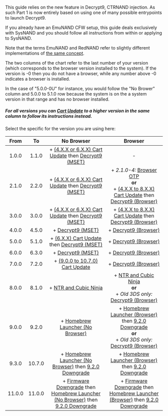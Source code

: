 This guide relies on the new feature in Decrypt9, CTRNAND injection. As such Part 1 is now entirely based on using one of many possible entrypoints to launch Decrypt9.

If you already have an EmuNAND CFW setup, this guide deals exclusively with SysNAND and you should follow all instructions from within or applying to SysNAND.

Note that the terms EmuNAND and RedNAND refer to slightly different implementations of [the same concept](http://3dbrew.org/wiki/NAND_Redirection).

The two columns of the chart refer to the last number of your version (which corresponds to the browser version installed to the system). If the version is -0 then you do not have a browser, while any number above -0 indicates a browser is installed.

In the case of "5.0.0-0U" for instance, you would follow the "No Brower" column and 5.0.0 to 5.1.0 row because the system is on the a system version in that range and has no browser installed.

##### For all versions you can [Cart Update](https://github.com/Plailect/Guide/wiki/Cart-Update) to a higher version in the same column to follow its instructions instead.

Select the specific for the version you are using here:

| From | To | No Browser | Browser |
|:-:|:-:|:-:|:-:|
| 1.0.0 | 1.1.0 | + [(4.X.X or 6.X.X) Cart Update](https://github.com/Plailect/Guide/wiki/Cart-Update) then [Decrypt9 (MSET)](https://github.com/Plailect/Guide/wiki/Decrypt9-(MSET)) | - |
| 2.1.0 | 2.2.0 | + [(4.X.X or 6.X.X) Cart Update](https://github.com/Plailect/Guide/wiki/Cart-Update) then [Decrypt9 (MSET)](https://github.com/Plailect/Guide/wiki/Decrypt9-(MSET)) | + *2.1.0-4:* [Browser OTP](https://github.com/Plailect/Guide/wiki/Browser-OTP)<br>**or**<br> + [(4.X.X to 8.X.X) Cart Update](https://github.com/Plailect/Guide/wiki/Cart-Update) then [Decrypt9 (Browser)](https://github.com/Plailect/Guide/wiki/Decrypt9-(Browser)) |
| 3.0.0 | 3.0.0 | + [(4.X.X or 6.X.X) Cart Update](https://github.com/Plailect/Guide/wiki/Cart-Update) then [Decrypt9 (MSET)](https://github.com/Plailect/Guide/wiki/Decrypt9-(MSET)) | + [(4.X.X to 8.X.X) Cart Update](https://github.com/Plailect/Guide/wiki/Cart-Update) then [Decrypt9 (Browser)](https://github.com/Plailect/Guide/wiki/Decrypt9-(Browser)) |
| 4.0.0 | 4.5.0 | + [Decrypt9 (MSET)](https://github.com/Plailect/Guide/wiki/Decrypt9-(MSET)) | + [Decrypt9 (Browser)](https://github.com/Plailect/Guide/wiki/Decrypt9-(Browser)) |
| 5.0.0 | 5.1.0 | + [(6.X.X) Cart Update](https://github.com/Plailect/Guide/wiki/Cart-Update) then [Decrypt9 (MSET)](https://github.com/Plailect/Guide/wiki/Decrypt9-(MSET)) | + [Decrypt9 (Browser)](https://github.com/Plailect/Guide/wiki/Decrypt9-(Browser)) |
| 6.0.0 | 6.3.0 | + [Decrypt9 (MSET)](https://github.com/Plailect/Guide/wiki/Decrypt9-(MSET)) | + [Decrypt9 (Browser)](https://github.com/Plailect/Guide/wiki/Decrypt9-(Browser)) |
| 7.0.0 | 7.2.0 | + [(9.0.0 to 10.7.0) Cart Update](https://github.com/Plailect/Guide/wiki/Cart-Update) | + [Decrypt9 (Browser)](https://github.com/Plailect/Guide/wiki/Decrypt9-(Browser)) |
| 8.0.0 | 8.1.0 | + [NTR and Cubic Ninja](https://github.com/Plailect/Guide/wiki/NTR-and-Cubic-Ninja) | + [NTR and Cubic Ninja](https://github.com/Plailect/Guide/wiki/NTR-and-Cubic-Ninja)<br>**or**<br>+ *Old 3DS only:* [Decrypt9 (Browser)](https://github.com/Plailect/Guide/wiki/Decrypt9-(Browser)) |
| 9.0.0 | 9.2.0 | + [Homebrew Launcher (No Browser)](https://github.com/Plailect/Guide/wiki/Homebrew-Launcher-(No-Browser)) | + [Homebrew Launcher (Browser)](https://github.com/Plailect/Guide/wiki/Homebrew-Launcher-(Browser)) then [9.2.0 Downgrade](https://github.com/Plailect/Guide/wiki/9.2.0-Downgrade)<br>**or**<br>+ *Old 3DS only:* [Decrypt9 (Browser)](https://github.com/Plailect/Guide/wiki/Decrypt9-(Browser)) |
| 9.3.0 | 10.7.0 | + [Homebrew Launcher (No Browser)](https://github.com/Plailect/Guide/wiki/Homebrew-Launcher-(No-Browser)) then [9.2.0 Downgrade](https://github.com/Plailect/Guide/wiki/9.2.0-Downgrade) | + [Homebrew Launcher (Browser)](https://github.com/Plailect/Guide/wiki/Homebrew-Launcher-(Browser)) then [9.2.0 Downgrade](https://github.com/Plailect/Guide/wiki/9.2.0-Downgrade) |
| 11.0.0 | 11.0.0 | + [Firmware Downgrade](https://github.com/Plailect/Guide/wiki/Firmware-Downgrade/) then [Homebrew Launcher (No Browser)](https://github.com/Plailect/Guide/wiki/Homebrew-Launcher-(No-Browser)) then [9.2.0 Downgrade](https://github.com/Plailect/Guide/wiki/9.2.0-Downgrade) | + [Firmware Downgrade](https://github.com/Plailect/Guide/wiki/Firmware-Downgrade/) then [Homebrew Launcher (Browser)](https://github.com/Plailect/Guide/wiki/Homebrew-Launcher-(Browser)) then [9.2.0 Downgrade](https://github.com/Plailect/Guide/wiki/9.2.0-Downgrade) |
